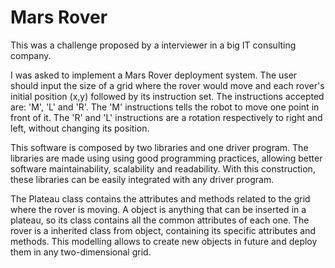 # Mars Rover

This was a challenge proposed by a interviewer in a big IT consulting company.


I was asked to implement a Mars Rover deployment system. The user should input the size of a grid where the rover would move and each rover's initial position (x,y) followed by its instruction set. The instructions accepted are: 'M', 'L' and 'R'. The 'M' instructions tells the robot to move one point in front of it. The 'R' and 'L' instructions are a rotation respectively to right and left, without changing its position.


This software is composed by two libraries and one driver program. The libraries are made using using good programming practices, allowing better software maintainability, scalability and readability. With this construction, these libraries can be easily integrated with any driver program.


The Plateau class contains the attributes and methods related to the grid where the rover is moving. A object is anything that can be inserted in a plateau, so its class contains all the common attributes of each one. The rover is a inherited class from object, containing its specific attributes and methods. This modelling allows to create new objects in future and deploy them in any two-dimensional grid.